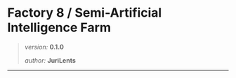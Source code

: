 # Factory 8 / Semi-Artificial Intelligence Farm


> _version:_ __0.1.0__
>
> _author:_ __JuriLents__


-----------------------------------------------